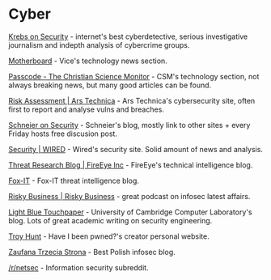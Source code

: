 # Cyber

[Krebs on Security](http://krebsonsecurity.com/) - internet's best cyberdetective, serious investigative journalism and indepth analysis of cybercrime groups.

[Motherboard](https://motherboard.vice.com/en_us) - Vice's technology news section.

[Passcode - The Christian Science Monitor](http://www.csmonitor.com/World/Passcode) - CSM's technology section, not always breaking news, but many good articles can be found.

[Risk Assessment | Ars Technica](https://arstechnica.com/security/) - Ars Technica's cybersecurity site, often first to report and analyse vulns and breaches.

[Schneier on Security](https://www.schneier.com/) - Schneier's blog, mostly link to other sites + every Friday hosts free discusion post.

[Security | WIRED](https://www.wired.com/category/security) - Wired's security site. Solid amount of news and analysis.

[Threat Research Blog | FireEye Inc](https://www.fireeye.com/blog/threat-research.html) - FireEye's technical intelligence blog.

[Fox-IT](https://blog.fox-it.com/) - Fox-IT threat intelligence blog.

[Risky Business | Risky Business](https://risky.biz/netcasts/risky-business/) - great podcast on infosec latest affairs.

[Light Blue Touchpaper](https://www.lightbluetouchpaper.org/) - University of Cambridge Computer Laboratory's blog. Lots of great academic writing on security engineering.

[Troy Hunt](https://www.troyhunt.com/) - Have I been pwned?'s creator personal website.

[Zaufana Trzecia Strona](https://www.z3s.pl) - Best Polish infosec blog.

[/r/netsec](https://www.reddit.com/r/netsec/) - Information security subreddit.
